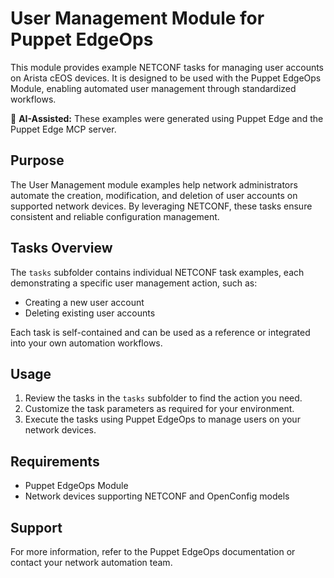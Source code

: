 # User Management Module for Puppet EdgeOps

This module provides example NETCONF tasks for managing user accounts on Arista cEOS devices. It is designed to be used with the Puppet EdgeOps Module, enabling automated user management through standardized workflows.

🤖 **AI-Assisted:** These examples were generated using Puppet Edge and the Puppet Edge MCP server.

## Purpose

The User Management module examples help network administrators automate the creation, modification, and deletion of user accounts on supported network devices. By leveraging NETCONF, these tasks ensure consistent and reliable configuration management.

## Tasks Overview

The `tasks` subfolder contains individual NETCONF task examples, each demonstrating a specific user management action, such as:

- Creating a new user account
- Deleting existing user accounts

Each task is self-contained and can be used as a reference or integrated into your own automation workflows.

## Usage

1. Review the tasks in the `tasks` subfolder to find the action you need.
2. Customize the task parameters as required for your environment.
3. Execute the tasks using Puppet EdgeOps to manage users on your network devices.

## Requirements

- Puppet EdgeOps Module
- Network devices supporting NETCONF and OpenConfig models

## Support

For more information, refer to the Puppet EdgeOps documentation or contact your network automation team.
